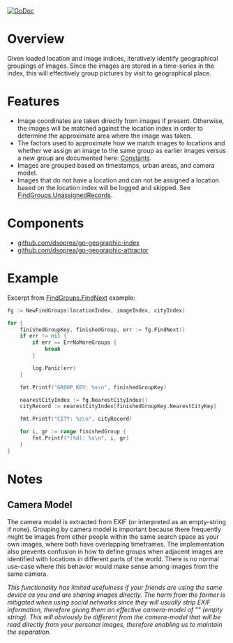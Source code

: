 [![GoDoc](https://godoc.org/github.com/dsoprea/go-geographic-index?status.svg)](https://godoc.org/github.com/dsoprea/go-geographic-index/group)


# Overview

Given loaded location and image indices, iteratively identify geographical groupings of images. Since the images are stored in a time-series in the index, this will effectively group pictures by visit to geographical place.


# Features

- Image coordinates are taken directly from images if present. Otherwise, the images will be matched against the location index in order to determine the approximate area where the image was taken.
- The factors used to approximate how we match images to locations and whether we assign an image to the same group as earlier images versus a new group are documented here: [Constants](https://godoc.org/github.com/dsoprea/go-geographic-index/group#pkg-constants).
- Images are grouped based on timestamps, urban areas, and camera model.
- Images that do not have a location and can not be assigned a location based on the location index will be logged and skipped. See [FindGroups.UnassignedRecords](https://godoc.org/github.com/dsoprea/go-geographic-index/group#FindGroups.UnassignedRecords).


# Components

- [github.com/dsoprea/go-geographic-index](https://github.com/dsoprea/go-geographic-index)
- [github.com/dsoprea/go-geographic-attractor](https://github.com/dsoprea/go-geographic-attractor)


# Example

Excerpt from [FindGroups.FindNext](https://godoc.org/github.com/dsoprea/go-geographic-index/group#example-FindGroups-FindNext) example:

```go
fg := NewFindGroups(locationIndex, imageIndex, cityIndex)

for {
    finishedGroupKey, finishedGroup, err := fg.FindNext()
    if err != nil {
        if err == ErrNoMoreGroups {
            break
        }

        log.Panic(err)
    }

    fmt.Printf("GROUP KEY: %s\n", finishedGroupKey)

    nearestCityIndex := fg.NearestCityIndex()
    cityRecord := nearestCityIndex[finishedGroupKey.NearestCityKey]

    fmt.Printf("CITY: %s\n", cityRecord)

    for i, gr := range finishedGroup {
        fmt.Printf("(%d): %s\n", i, gr)
    }
}
```


# Notes

## Camera Model

The camera model is extracted from EXIF (or interpreted as an empty-string if none). Grouping by camera model is important because there frequently might be images from other people within the same search space as your own images, where both have overlapping timeframes. The implementation also prevents confusion in how to define groups when adjacent images are identified with locations in different parts of the world. There is no normal use-case where this behavior would make sense among images from the same camera.

*This functionality has limited usefulness if your friends are using the same device as you and are sharing images directly. The harm from the former is mitigated when using social networks since they will usually strip EXIF information, therefore giving them an effective camera-model of "" (empty string). This will obviously be different from the camera-model that will be read directly from your personal images, therefore enabling us to maintain the separation.*
